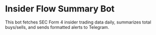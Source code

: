 # Insider Flow Summary Bot

This bot fetches SEC Form 4 insider trading data daily, summarizes total buys/sells, and sends formatted alerts to Telegram.
